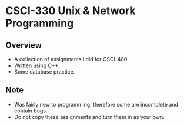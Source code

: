 # CSCI-330 Unix & Network Programming
## Overview
- A collection of assignments I did for CSCI-480.
- Written using C++.
- Some database practice.
## Note
- Was fairly new to programming, therefore some are incomplete and contain bugs.
- Do not copy these assignments and turn them in as your own.
